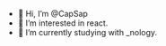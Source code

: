 - 👋 Hi, I’m @CapSap
- 👀 I’m interested in react. 
- 🌱 I’m currently studying with _nology.

<!---
CapSap/CapSap is a ✨ special ✨ repository because its `README.md` (this file) appears on your GitHub profile.
You can click the Preview link to take a look at your changes.
--->
